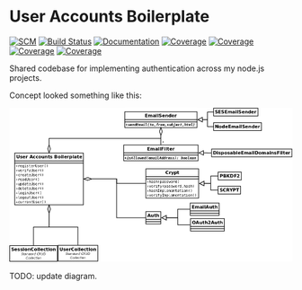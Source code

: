 # User Accounts Boilerplate

[![SCM](https://nahidakbar.github.io/node-user-accounts-boilerplate-nahid/coverage/public.svg)](https://github.com/nahidakbar/node-user-accounts-boilerplate-nahid)
[![Build Status](https://travis-ci.org/nahidakbar/node-user-accounts-boilerplate-nahid.svg?branch=master)](https://travis-ci.org/nahidakbar/node-user-accounts-boilerplate-nahid)
[![Documentation](https://nahidakbar.github.io/node-user-accounts-boilerplate-nahid/badge.svg)](https://nahidakbar.github.io/node-user-accounts-boilerplate-nahid/)
[![Coverage](https://nahidakbar.github.io/node-user-accounts-boilerplate-nahid/coverage/lines.svg)](https://nahidakbar.github.io/node-user-accounts-boilerplate-nahid/coverage/)
[![Coverage](https://nahidakbar.github.io/node-user-accounts-boilerplate-nahid/coverage/functions.svg)](https://nahidakbar.github.io/node-user-accounts-boilerplate-nahid/coverage/)
[![Coverage](https://nahidakbar.github.io/node-user-accounts-boilerplate-nahid/coverage/branches.svg)](https://nahidakbar.github.io/node-user-accounts-boilerplate-nahid/coverage/)
[![Coverage](https://nahidakbar.github.io/node-user-accounts-boilerplate-nahid/coverage/statements.svg)](https://nahidakbar.github.io/node-user-accounts-boilerplate-nahid/coverage/)

Shared codebase for implementing authentication across my node.js projects.

Concept looked something like this:

![Concept](doc/concept.png)

TODO: update diagram.
